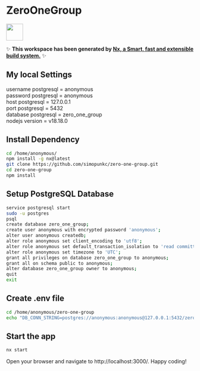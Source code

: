 # ZeroOneGroup

<a alt="Nx logo" href="https://nx.dev" target="_blank" rel="noreferrer"><img src="https://raw.githubusercontent.com/nrwl/nx/master/images/nx-logo.png" width="45"></a>

✨ **This workspace has been generated by [Nx, a Smart, fast and extensible build system.](https://nx.dev)** ✨

## My local Settings

username postgresql = anonymous  
password postgresql = anonymous  
host postgresql = 127.0.0.1  
port postgresql = 5432  
database postgresql = zero_one_group  
nodejs version = v18.18.0

## Install Dependency

```bash
cd /home/anonymous/
npm install -g nx@latest
git clone https://github.com/simopunkc/zero-one-group.git
cd zero-one-group
npm install
```

## Setup PostgreSQL Database

```bash
service postgresql start
sudo -u postgres
psql
create database zero_one_group;
create user anonymous with encrypted password 'anonymous';
alter user anonymous createdb;
alter role anonymous set client_encoding to 'utf8';
alter role anonymous set default_transaction_isolation to 'read committed';
alter role anonymous set timezone to 'UTC';
grant all privileges on database zero_one_group to anonymous;
grant all on schema public to anonymous;
alter database zero_one_group owner to anonymous;
quit
exit
```

## Create .env file

```bash
cd /home/anonymous/zero-one-group
echo "DB_CONN_STRING=postgres://anonymous:anonymous@127.0.0.1:5432/zero_one_group" > .env
```

## Start the app

```bash
nx start
```

Open your browser and navigate to http://localhost:3000/. Happy coding!
